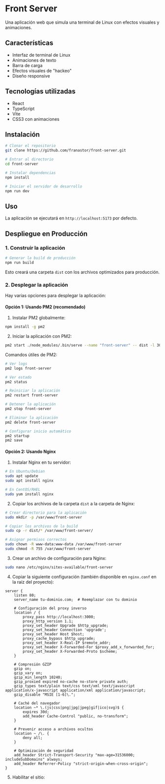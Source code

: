 # Front Server

Una aplicación web que simula una terminal de Linux con efectos visuales y animaciones.

## Características

- Interfaz de terminal de Linux
- Animaciones de texto
- Barra de carga
- Efectos visuales de "hackeo"
- Diseño responsive

## Tecnologías utilizadas

- React
- TypeScript
- Vite
- CSS3 con animaciones

## Instalación

```bash
# Clonar el repositorio
git clone https://github.com/franastor/front-server.git

# Entrar al directorio
cd front-server

# Instalar dependencias
npm install

# Iniciar el servidor de desarrollo
npm run dev
```

## Uso

La aplicación se ejecutará en `http://localhost:5173` por defecto.

## Despliegue en Producción

### 1. Construir la aplicación

```bash
# Generar la build de producción
npm run build
```

Esto creará una carpeta `dist` con los archivos optimizados para producción.

### 2. Desplegar la aplicación

Hay varias opciones para desplegar la aplicación:

#### Opción 1: Usando PM2 (recomendado)

1. Instalar PM2 globalmente:
```bash
npm install -g pm2
```

2. Iniciar la aplicación con PM2:
```bash
pm2 start ./node_modules/.bin/serve --name "front-server" -- dist -l 3000
```

Comandos útiles de PM2:
```bash
# Ver logs
pm2 logs front-server

# Ver estado
pm2 status

# Reiniciar la aplicación
pm2 restart front-server

# Detener la aplicación
pm2 stop front-server

# Eliminar la aplicación
pm2 delete front-server

# Configurar inicio automático
pm2 startup
pm2 save
```

#### Opción 2: Usando Nginx

1. Instalar Nginx en tu servidor:
```bash
# En Ubuntu/Debian
sudo apt update
sudo apt install nginx

# En CentOS/RHEL
sudo yum install nginx
```

2. Copiar los archivos de la carpeta `dist` a la carpeta de Nginx:
```bash
# Crear directorio para la aplicación
sudo mkdir -p /var/www/front-server

# Copiar los archivos de la build
sudo cp -r dist/* /var/www/front-server/

# Asignar permisos correctos
sudo chown -R www-data:www-data /var/www/front-server
sudo chmod -R 755 /var/www/front-server
```

3. Crear un archivo de configuración para Nginx:
```bash
sudo nano /etc/nginx/sites-available/front-server
```

4. Copiar la siguiente configuración (también disponible en `nginx.conf` en la raíz del proyecto):
```nginx
server {
    listen 80;
    server_name tu-dominio.com;  # Reemplazar con tu dominio

    # Configuración del proxy inverso
    location / {
        proxy_pass http://localhost:3000;
        proxy_http_version 1.1;
        proxy_set_header Upgrade $http_upgrade;
        proxy_set_header Connection 'upgrade';
        proxy_set_header Host $host;
        proxy_cache_bypass $http_upgrade;
        proxy_set_header X-Real-IP $remote_addr;
        proxy_set_header X-Forwarded-For $proxy_add_x_forwarded_for;
        proxy_set_header X-Forwarded-Proto $scheme;
    }

    # Compresión GZIP
    gzip on;
    gzip_vary on;
    gzip_min_length 10240;
    gzip_proxied expired no-cache no-store private auth;
    gzip_types text/plain text/css text/xml text/javascript application/x-javascript application/xml application/javascript;
    gzip_disable "MSIE [1-6]\.";

    # Caché del navegador
    location ~* \.(js|css|png|jpg|jpeg|gif|ico|svg)$ {
        expires 30d;
        add_header Cache-Control "public, no-transform";
    }

    # Prevenir acceso a archivos ocultos
    location ~ /\. {
        deny all;
    }

    # Optimización de seguridad
    add_header Strict-Transport-Security "max-age=31536000; includeSubDomains" always;
    add_header Referrer-Policy "strict-origin-when-cross-origin";
}
```

5. Habilitar el sitio:
```
